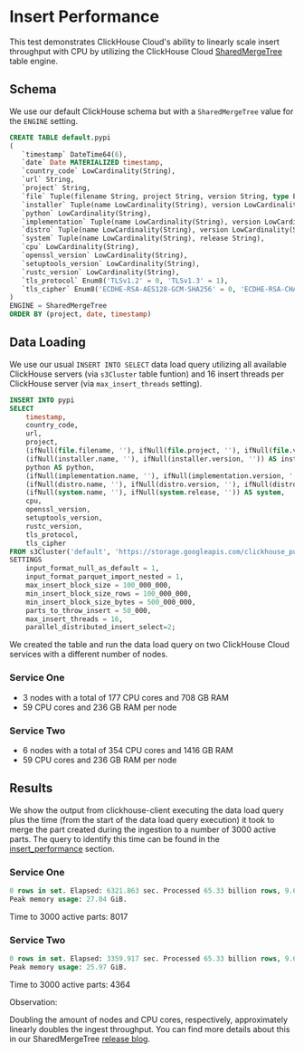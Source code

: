 # Insert Performance

This test demonstrates ClickHouse Cloud's ability to linearly scale insert throughput with CPU by utilizing the ClickHouse Cloud [SharedMergeTree](https://clickhouse.com/blog/clickhouse-cloud-boosts-performance-with-sharedmergetree-and-lightweight-updates) table engine.

## Schema

We use our default ClickHouse schema but with a `SharedMergeTree` value for the `ENGINE` setting.

```sql
CREATE TABLE default.pypi
(
   `timestamp` DateTime64(6),
   `date` Date MATERIALIZED timestamp,
   `country_code` LowCardinality(String),
   `url` String,
   `project` String,
   `file` Tuple(filename String, project String, version String, type Enum8('bdist_wheel' = 0, 'sdist' = 1, 'bdist_egg' = 2, 'bdist_wininst' = 3, 'bdist_dumb' = 4, 'bdist_msi' = 5, 'bdist_rpm' = 6, 'bdist_dmg' = 7)),
   `installer` Tuple(name LowCardinality(String), version LowCardinality(String)),
   `python` LowCardinality(String),
   `implementation` Tuple(name LowCardinality(String), version LowCardinality(String)),
   `distro` Tuple(name LowCardinality(String), version LowCardinality(String), id LowCardinality(String), libc Tuple(lib Enum8('' = 0, 'glibc' = 1, 'libc' = 2), version LowCardinality(String))),
   `system` Tuple(name LowCardinality(String), release String),
   `cpu` LowCardinality(String),
   `openssl_version` LowCardinality(String),
   `setuptools_version` LowCardinality(String),
   `rustc_version` LowCardinality(String),
   `tls_protocol` Enum8('TLSv1.2' = 0, 'TLSv1.3' = 1),
   `tls_cipher` Enum8('ECDHE-RSA-AES128-GCM-SHA256' = 0, 'ECDHE-RSA-CHACHA20-POLY1305' = 1, 'ECDHE-RSA-AES128-SHA256' = 2, 'TLS_AES_256_GCM_SHA384' = 3, 'AES128-GCM-SHA256' = 4, 'TLS_AES_128_GCM_SHA256' = 5, 'ECDHE-RSA-AES256-GCM-SHA384' = 6, 'AES128-SHA' = 7, 'ECDHE-RSA-AES128-SHA' = 8)
)
ENGINE = SharedMergeTree
ORDER BY (project, date, timestamp)
```

## Data Loading


We use our usual `INSERT INTO SELECT` data load query utilizing all available ClickHouse servers (via `s3Cluster` table funtion) and 16 insert threads per ClickHouse server (via `max_insert_threads` setting).

```sql
INSERT INTO pypi
SELECT
	timestamp,
	country_code,
	url,
	project,
	(ifNull(file.filename, ''), ifNull(file.project, ''), ifNull(file.version, ''), ifNull(file.type, '')) AS file,
	(ifNull(installer.name, ''), ifNull(installer.version, '')) AS installer,
	python AS python,
	(ifNull(implementation.name, ''), ifNull(implementation.version, '')) AS implementation,
	(ifNull(distro.name, ''), ifNull(distro.version, ''), ifNull(distro.id, ''), (ifNull(distro.libc.lib, ''), ifNull(distro.libc.version, ''))) AS distro,
	(ifNull(system.name, ''), ifNull(system.release, '')) AS system,
	cpu,
	openssl_version,
	setuptools_version,
	rustc_version,
	tls_protocol,
	tls_cipher
FROM s3Cluster('default', 'https://storage.googleapis.com/clickhouse_public_datasets/pypi/file_downloads/sample/2023/*.parquet', 'Parquet', 'timestamp DateTime64(6), country_code LowCardinality(String), url String, project String, `file.filename` String, `file.project` String, `file.version` String, `file.type` String, `installer.name` String, `installer.version` String, python String, `implementation.name` String, `implementation.version` String, `distro.name` String, `distro.version` String, `distro.id` String, `distro.libc.lib` String, `distro.libc.version` String, `system.name` String, `system.release` String, cpu String, openssl_version String, setuptools_version String, rustc_version String,tls_protocol String, tls_cipher String')
SETTINGS
    input_format_null_as_default = 1,
    input_format_parquet_import_nested = 1,
    max_insert_block_size = 100_000_000,
    min_insert_block_size_rows = 100_000_000,
    min_insert_block_size_bytes = 500_000_000,
    parts_to_throw_insert = 50_000,
    max_insert_threads = 16,
    parallel_distributed_insert_select=2;
```

We created the table and run the data load query on two ClickHouse Cloud services with a different number of nodes.

### Service One
- 3 nodes with a total of 177 CPU cores and 708 GB RAM
- 59 CPU cores and 236 GB RAM per node
###  Service Two
- 6 nodes with a total of 354 CPU cores and 1416 GB RAM
- 59 CPU cores and 236 GB RAM per node


## Results

We show the output from clickhouse-client executing the data load query plus the time (from the start of the data load query execution) it took to merge the part created during the ingestion to a number of 3000 active parts. The query to identify this time can be found in the [insert_performance](./insert_performance/#misc) section.

### Service One
```sql
0 rows in set. Elapsed: 6321.863 sec. Processed 65.33 billion rows, 9.60 TB (10.33 million rows/s., 1.52 GB/s.)
Peak memory usage: 27.04 GiB.
```

Time to 3000 active parts:
8017

### Service Two
```sql
0 rows in set. Elapsed: 3359.917 sec. Processed 65.33 billion rows, 9.60 TB (19.44 million rows/s., 2.86 GB/s.)
Peak memory usage: 25.97 GiB.
```
Time to 3000 active parts:
4364

Observation:

Doubling the amount of nodes and CPU cores, respectively, approximately linearly doubles the ingest throughput.
You can find more details about this in our SharedMergeTree [release blog](https://clickhouse.com/blog/clickhouse-cloud-boosts-performance-with-sharedmergetree-and-lightweight-updates).